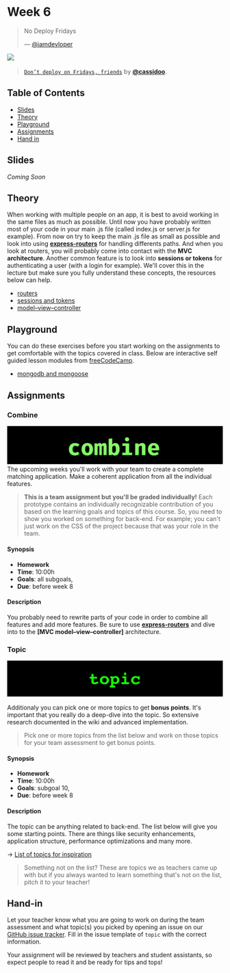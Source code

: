# Week 6

> No Deploy Fridays
>
> — [@iamdevloper][quote-author]

[![][inspiration-cover]][inspiration-link]

> [`Don’t deploy on Fridays, friends`][inspiration-link] by
> [**@cassidoo**][inspiration-author].

## Table of Contents

*  [Slides](#slides)
*  [Theory](#theory)
*  [Playground](#Playground)
*  [Assignments](#assignments)
*  [Hand in](#hand-in)

## Slides

_Coming Soon_

## Theory

When working with multiple people on an app, it is best to avoid working in the same files as much as possible. Until now you have probably written most of your code in your main .js file (called index.js or server.js for example). From now on try to keep the main .js file as small as possible and look into using **[express-routers]** for handling differents paths. And when you look at routers, you will probably come into contact with the  **MVC architecture**. Another common feature is to look into **sessions or tokens** for authenticating a user (with a login for example). We'll cover this in the lecture but make sure you fully understand these concepts, the resources below can help.

*  [routers](https://developer.mozilla.org/en-US/docs/Learn/Server-side/Express_Nodejs/routes)
*  [sessions and tokens](https://www.youtube.com/watch?v=GhrvZ5nUWNg)
*  [model–view–controller]

## Playground
You can do these exercises before you start working on the assignments to get comfortable with the topics covered in class. Below are interactive self guided lesson modules from [freeCodeCamp](https://www.freecodecamp.org/learn).

*   [mongodb and mongoose](https://www.freecodecamp.org/learn/back-end-development-and-apis/#mongodb-and-mongoose)

## Assignments

### Combine

![Combine banner](assets/banners/combine.png)
The upcoming weeks you'll work with your team to create a complete matching application. Make a coherent application from all the individual features.

> **This is a team assignment but you'll be graded individually!** Each prototype contains an individually recognizable contribution of you based on the learning goals and topics of this course. So, you need to show you worked on something for back-end. For example; you can't just work on the CSS of the project because that was your role in the team.

#### Synopsis

*   **Homework**
*   **Time**: 10:00h
*   **Goals**: all subgoals,
*   **Due**: before week 8

#### Description

You probably need to rewrite parts of your code in order to combine all features and add more features. Be sure to use **[express-routers]** and dive into to the **[MVC model–view–controller]** architecture. 


### Topic

![Topic banner](assets/banners/topic.jpg)

Additionaly you can pick one or more topics to get **bonus points**. It's important that you really do a deep-dive into the topic. So extensive research documented in the wiki and advanced implementation.

> Pick one or more topics from the list below and work on those topics for your team assessment to get bonus points.

#### Synopsis

*   **Homework**
*   **Time**: 10:00h
*   **Goals**: subgoal 10,
*   **Due**: before week 8

#### Description
The topic can be anything related to back-end. The list below will give you some starting points. There are things like security enhancements, application structure, performance optimizations and many more.

→ [List of topics for inspiration][topics]

> Something not on the list? These are topics we as teachers came up with but if you always wanted to learn something that's not on the list, pitch it to your teacher!

## Hand-in

Let your teacher know what you are going to work on during the team assessment and what topic(s) you picked by opening an issue on our [GitHub issue tracker][issues]. Fill in the issue template of `topic` with the correct information.

Your assignment will be reviewed by teachers and student assistants, so expect people to read it and be ready for tips and tops!

[quote-author]: https://twitter.com/iamdevloper/status/1108993784132587520
[inspiration-cover]: assets/images/deploy-tweet.png
[inspiration-link]: https://twitter.com/cassidoo/status/1154809678607446016?lang=en
[inspiration-author]: https://twitter.com/cassidoo

[express-routers]: (https://expressjs.com/en/guide/routing.html#express-router)
[model–view–controller]: (https://en.wikipedia.org/wiki/Model–view–controller)

[issues]: https://github.com/cmda-bt/be-course-22-23/issues
[topics]: /topics.md
